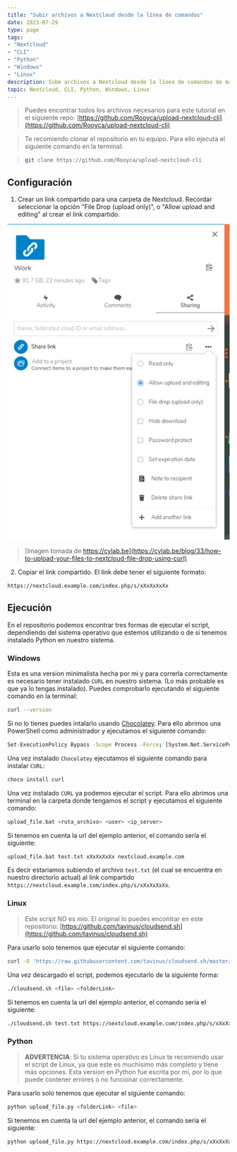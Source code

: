 ```yaml
---
title: "Subir archivos a Nextcloud desde la línea de comandos"
date: 2023-07-29
type: page
tags: 
- "Nextcloud"
- "CLI"
- "Python"
- "Windows"
- "Linux"
description: Sube archivos a Nextcloud desde la línea de comandos de manera rápida y sencilla.
topic: Nextcloud, CLI, Python, Windows, Linux
---
```


> Puedes encontrar todos los archivos necesarios para este tutorial en el siguiente repo: [https://github.com/Rooyca/upload-nextcloud-cli](https://github.com/Rooyca/upload-nextcloud-cli)

> Te recomiendo clonar el repositorio en tu equipo. Para ello ejecuta el siguiente comando en la terminal:

> ```bash
> git clone https://github.com/Rooyca/upload-nextcloud-cli
> ```

## Configuración

1. Crear un link compartido para una carpeta de Nextcloud. Recordar seleccionar la opción "File Drop (upload only)", o "Allow upload and editing" al crear el link compartido.

![Crear link compartido](upload_nextcloud_cli.png)

> [Imagen tomada de https://cylab.be](https://cylab.be/blog/33/how-to-upload-your-files-to-nextcloud-file-drop-using-curl)

2. Copiar el link compartido. El link debe tener el siguiente formato:

```bash
https://nextcloud.example.com/index.php/s/xXxXxXxXx
```

## Ejecución

En el repositorio podemos encontrar tres formas de ejecutar el script, dependiendo del sistema operativo que estemos utilizando o de si tenemos instalado Python en nuestro sistema.

### Windows

Esta es una version minimalista hecha por mi y para correrla correctamente es necesario tener instalado `CURL` en nuestro sistema. (Lo más probable es que ya lo tengas instalado). Puedes comprobarlo ejecutando el siguiente comando en la terminal:

```bash
curl --version
```

Si no lo tienes puedes intalarlo usando [Chocolatey](https://chocolatey.org/install). Para ello abrimos una PowerShell como administrador y ejecutamos el siguiente comando:

```bash
Set-ExecutionPolicy Bypass -Scope Process -Force; [System.Net.ServicePointManager]::SecurityProtocol = [System.Net.ServicePointManager]::SecurityProtocol -bor 3072; iex ((New-Object System.Net.WebClient).DownloadString('https://community.chocolatey.org/install.ps1'))
```

Una vez instalado `Chocolatey` ejecutamos el siguiente comando para instalar `CURL`:

```bash
choco install curl
```

Una vez instalado `CURL` ya podemos ejecutar el script. Para ello abrimos una terminal en la carpeta donde tengamos el script y ejecutamos el siguiente comando:

```bash
upload_file.bat <ruta_archivo> <user> <ip_server>
```

Si tenemos en cuenta la url del ejemplo anterior, el comando sería el siguiente:

```bash
upload_file.bat test.txt xXxXxXxXx nextcloud.example.com
```

Es decir estariamos subiendo el archivo `test.txt` (el cual se encuentra en nuestro directorio actual) al link compartido `https://nextcloud.example.com/index.php/s/xXxXxXxXx`.

### Linux

> Este script NO es mío. El original lo puedes encontrar en este repositorio: [https://github.com/tavinus/cloudsend.sh](https://github.com/tavinus/cloudsend.sh)

Para usarlo solo tenemos que ejecutar el siguiente comando:

```bash
curl -O 'https://raw.githubusercontent.com/tavinus/cloudsend.sh/master/cloudsend.sh' && chmod +x cloudsend.sh
```

Una vez descargado el script, podemos ejecutarlo de la siguiente forma:

```bash
./cloudsend.sh <file> <folderLink>
```

Si tenemos en cuenta la url del ejemplo anterior, el comando sería el siguiente:

```bash
./cloudsend.sh test.txt https://nextcloud.example.com/index.php/s/xXxXxXxXx
```

### Python

> **ADVERTENCIA**: Si tu sistema operativo es Linux te recomiendo usar el script de Linux, ya que este es muchísimo más completo y tiene más opciones. Esta version en Python fue escrita por mí, por lo que puede contener errores o no funcionar correctamente.

Para usarlo solo tenemos que ejecutar el siguiente comando:

```bash
python upload_file.py <folderLink> <file>
```

Si tenemos en cuenta la url del ejemplo anterior, el comando sería el siguiente:

```bash
python upload_file.py https://nextcloud.example.com/index.php/s/xXxXxXxXx test.txt
```
